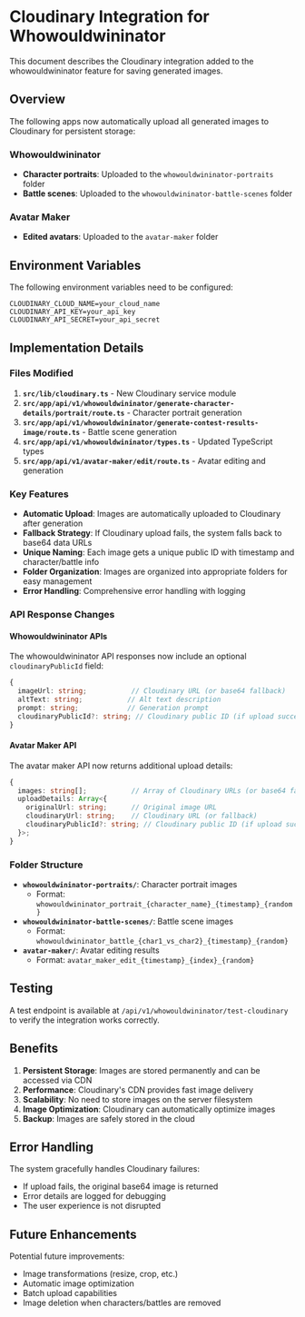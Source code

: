 # Cloudinary Integration for Whowouldwininator

This document describes the Cloudinary integration added to the whowouldwininator feature for saving generated images.

## Overview

The following apps now automatically upload all generated images to Cloudinary for persistent storage:

### Whowouldwininator
- **Character portraits**: Uploaded to the `whowouldwininator-portraits` folder
- **Battle scenes**: Uploaded to the `whowouldwininator-battle-scenes` folder

### Avatar Maker
- **Edited avatars**: Uploaded to the `avatar-maker` folder

## Environment Variables

The following environment variables need to be configured:

```env
CLOUDINARY_CLOUD_NAME=your_cloud_name
CLOUDINARY_API_KEY=your_api_key
CLOUDINARY_API_SECRET=your_api_secret
```

## Implementation Details

### Files Modified

1. **`src/lib/cloudinary.ts`** - New Cloudinary service module
2. **`src/app/api/v1/whowouldwininator/generate-character-details/portrait/route.ts`** - Character portrait generation
3. **`src/app/api/v1/whowouldwininator/generate-contest-results-image/route.ts`** - Battle scene generation
4. **`src/app/api/v1/whowouldwininator/types.ts`** - Updated TypeScript types
5. **`src/app/api/v1/avatar-maker/edit/route.ts`** - Avatar editing and generation

### Key Features

- **Automatic Upload**: Images are automatically uploaded to Cloudinary after generation
- **Fallback Strategy**: If Cloudinary upload fails, the system falls back to base64 data URLs
- **Unique Naming**: Each image gets a unique public ID with timestamp and character/battle info
- **Folder Organization**: Images are organized into appropriate folders for easy management
- **Error Handling**: Comprehensive error handling with logging

### API Response Changes

#### Whowouldwininator APIs
The whowouldwininator API responses now include an optional `cloudinaryPublicId` field:

```typescript
{
  imageUrl: string;           // Cloudinary URL (or base64 fallback)
  altText: string;           // Alt text description
  prompt: string;            // Generation prompt
  cloudinaryPublicId?: string; // Cloudinary public ID (if upload succeeded)
}
```

#### Avatar Maker API
The avatar maker API now returns additional upload details:

```typescript
{
  images: string[];           // Array of Cloudinary URLs (or base64 fallbacks)
  uploadDetails: Array<{
    originalUrl: string;      // Original image URL
    cloudinaryUrl: string;    // Cloudinary URL (or fallback)
    cloudinaryPublicId?: string; // Cloudinary public ID (if upload succeeded)
  }>;
}
```

### Folder Structure

- **`whowouldwininator-portraits/`**: Character portrait images
  - Format: `whowouldwininator_portrait_{character_name}_{timestamp}_{random}`
- **`whowouldwininator-battle-scenes/`**: Battle scene images
  - Format: `whowouldwininator_battle_{char1_vs_char2}_{timestamp}_{random}`
- **`avatar-maker/`**: Avatar editing results
  - Format: `avatar_maker_edit_{timestamp}_{index}_{random}`

## Testing

A test endpoint is available at `/api/v1/whowouldwininator/test-cloudinary` to verify the integration works correctly.

## Benefits

1. **Persistent Storage**: Images are stored permanently and can be accessed via CDN
2. **Performance**: Cloudinary's CDN provides fast image delivery
3. **Scalability**: No need to store images on the server filesystem
4. **Image Optimization**: Cloudinary can automatically optimize images
5. **Backup**: Images are safely stored in the cloud

## Error Handling

The system gracefully handles Cloudinary failures:

- If upload fails, the original base64 image is returned
- Error details are logged for debugging
- The user experience is not disrupted

## Future Enhancements

Potential future improvements:

- Image transformations (resize, crop, etc.)
- Automatic image optimization
- Batch upload capabilities
- Image deletion when characters/battles are removed
